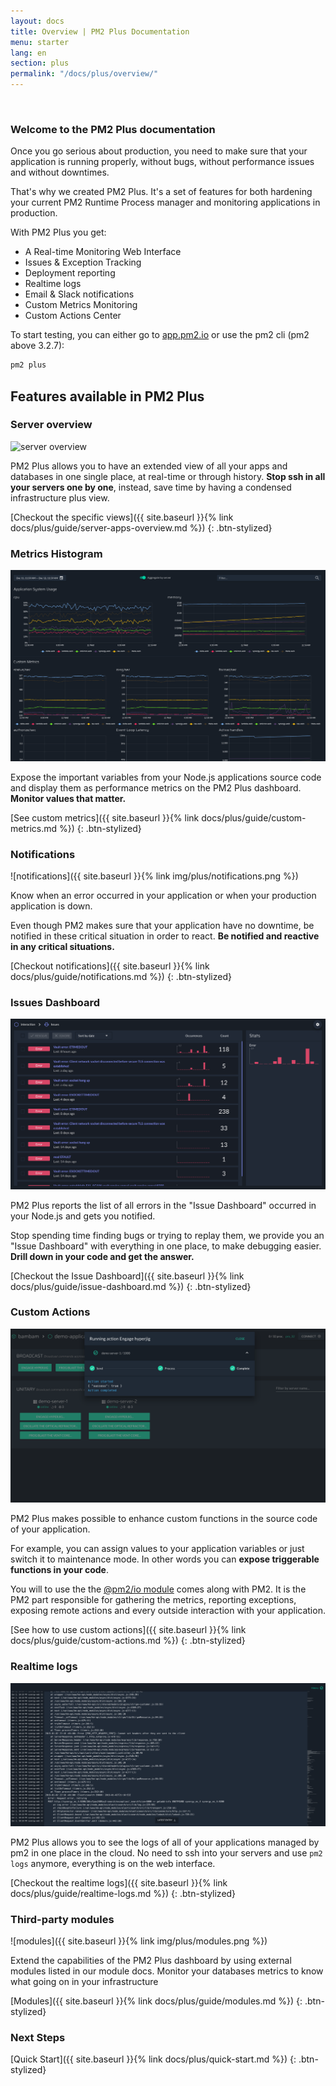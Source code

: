 ```yaml
---
layout: docs
title: Overview | PM2 Plus Documentation
menu: starter
lang: en
section: plus
permalink: "/docs/plus/overview/"
---
```

<br/>
<h3>Welcome to the <b>PM2 Plus</b> documentation</h3>

Once you go serious about production, you need to make sure that your application is running properly, without bugs, without performance issues and without downtimes.

That's why we created PM2 Plus. It's a set of features for both hardening your current PM2 Runtime Process manager and monitoring applications in production.

With PM2 Plus you get:

- A Real-time Monitoring Web Interface
- Issues & Exception Tracking
- Deployment reporting
- Realtime logs
- Email & Slack notifications
- Custom Metrics Monitoring
- Custom Actions Center

To start testing, you can either go to [app.pm2.io](https://app.pm2.io) or use the pm2 cli (pm2 above 3.2.7):

```bash
pm2 plus
```

## Features available in PM2 Plus

### Server overview

![server overview](https://cdn.jsdelivr.net/gh/keymetrics/branding/screenshots/plus/overview/server_overview.png)

PM2 Plus allows you to have an extended view of all your apps and databases in one single place, at real-time or through history. **Stop ssh in all your servers one by one**, instead, save time by having a condensed infrastructure plus view.

[Checkout the specific views]({{ site.baseurl }}{% link docs/plus/guide/server-apps-overview.md %})
{: .btn-stylized}

### Metrics Histogram

![custom metrics](https://raw.githubusercontent.com/keymetrics/branding/master/screenshots/plus/histograms/histograms.png)

Expose the important variables from your Node.js applications source code and display them as performance metrics on the PM2 Plus dashboard. **Monitor values that matter.**

[See custom metrics]({{ site.baseurl }}{% link docs/plus/guide/custom-metrics.md %})
{: .btn-stylized}

### Notifications

![notifications]({{ site.baseurl }}{% link img/plus/notifications.png %})

Know when an error occurred in your application or when your production application is down.

Even though PM2 makes sure that your application have no downtime, be notified in these critical situation in order to react. **Be notified and reactive in any critical situations.**

[Checkout notifications]({{ site.baseurl }}{% link docs/plus/guide/notifications.md %})
{: .btn-stylized}

### Issues Dashboard

![issue dashboard](https://raw.githubusercontent.com/keymetrics/branding/master/screenshots/plus/issues/issues.png)

PM2 Plus reports the list of all errors in the "Issue Dashboard" occurred in your Node.js and gets you notified.

Stop spending time finding bugs or trying to replay them, we provide you an "Issue Dashboard" with everything in one place, to make debugging easier. **Drill down in your code and get the answer.**

[Checkout the Issue Dashboard]({{ site.baseurl }}{% link docs/plus/guide/issue-dashboard.md %})
{: .btn-stylized}

### Custom Actions

![remote action](https://raw.githubusercontent.com/keymetrics/branding/master/screenshots/plus/actionCenter/actionCenter.png)

PM2 Plus makes possible to enhance custom functions in the source code of your application.

For example, you can assign values to your application variables or just switch it to maintenance mode. In other words you can **expose triggerable functions in your code**.

You will to use the the [@pm2/io module](https://github.com/keymetrics/pm2-io-apm) comes along with PM2. It is the PM2 part responsible for gathering the metrics, reporting exceptions, exposing remote actions and every outside interaction with your application.

[See how to use custom actions]({{ site.baseurl }}{% link docs/plus/guide/custom-actions.md %})
{: .btn-stylized}

### Realtime logs

![remote action](https://raw.githubusercontent.com/keymetrics/branding/master/screenshots/plus/logs/logs.png)

PM2 Plus allows you to see the logs of all of your applications managed by pm2 in one place in the cloud.
No need to ssh into your servers and use `pm2 logs` anymore, everything is on the web interface.

[Checkout the realtime logs]({{ site.baseurl }}{% link docs/plus/guide/realtime-logs.md %})
{: .btn-stylized}

### Third-party modules

![modules]({{ site.baseurl }}{% link img/plus/modules.png %})

Extend the capabilities of the PM2 Plus dashboard by using external modules listed in our module docs.
Monitor your databases metrics to know what going on in your infrastructure

[Modules]({{ site.baseurl }}{% link docs/plus/guide/modules.md %})
{: .btn-stylized}

### Next Steps

[Quick Start]({{ site.baseurl }}{% link docs/plus/quick-start.md %})
{: .btn-stylized}
